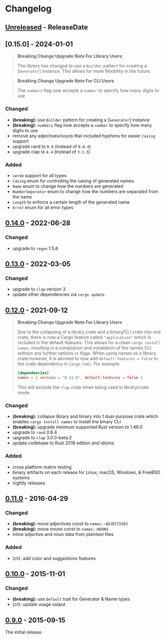 # Changelog

<!-- next-header -->

## [Unreleased] - ReleaseDate

## [0.15.0] - 2024-01-01

> **Breaking Change Upgrade Note For Library Users**
>
> The library has changed to use a `Builder` pattern for creating a [`Generator`]
> instance. This allows for more flexibility in the future.

> **Breaking Change Upgrade Note For CLI Users**
>
> The `numbers` flag now accepts a `number` to specify how many digits to use

### Changed

- **(breaking):** use `Builder` pattern for creating a [`Generator`] instance
- **(breaking):** `numbers` flag now accepts a `number` to specify how many digits to use
- remove any adjectives/nouns that included hyphens for easier `Casing` support
- upgrade rand to `0.8` (instead of `0.8.4`)
- upgrade clap to `4.4` (instead of `3.1.5`)

### Added

- `serde` support for all types
- `Casing` enum for controlling the casing of generated names
- `Name` enum to change how the numbers are generated
- `NumberSeperator` enum to change how the numbers are separated from the name
- `Length` to enforce a certain length of the generated name
- `Error` enum for all error types

## [0.14.0] - 2022-06-28

### Changed

- upgrade to `regex` 1.5.6

## [0.13.0] - 2022-03-05

### Changed

- upgrade to `clap` version 3
- update other dependencies via `cargo update`

## [0.12.0] - 2021-09-12

> **Breaking Change Upgrade Note For Library Users**
>
> Due to the collapsing of a library crate and a binary/CLI crate into one
> crate, there is now a Cargo feature called `"application"` which is included
> in the default features. This allows for a clean `cargo install names`,
> resulting in a compilation and installation of the names CLI without any
> further options or flags. When using names as a library crate however, it is
> advised to now add `default-features = false` to the crate dependency in
> `Cargo.toml`. For example:
>
> ```toml
> [dependencies]
> names = { version = "0.12.0", default-features = false }
> ```
>
> This will exclude the `clap` crate when being used in library/crate mode.

### Changed

- **(breaking):** collapse library and binary into 1 dual-purpose crate which
  enables `cargo install names` to install the binary CLI
- **(breaking):** upgrade minimum supported Rust version to 1.46.0
- upgrade to `rand` 0.8.4
- upgrade to `clap` 3.0.0-beta.2
- update codebase to Rust 2018 edition and idioms

### Added

- cross platform matrix testing
- binary artifacts on each release for Linux, macOS, Windows, & FreeBSD systems
- nightly releases

## [0.11.0] - 2016-04-29

### Changed

- **(breaking):** move adjectives const to `names::ADJECTIVES`
- **(breaking):** move nouns const to `names::NOUNS`
- inline adjective and noun data from plaintext files

### Added

- (cli): add color and suggestions features

## [0.10.0] - 2015-11-01

### Changed

- **(breaking):** use `Default` trait for Generator & Name types
- (cli): update usage output

## [0.9.0] - 2015-09-15

The initial release.

<!-- next-url -->

[unreleased]: https://github.com/fnichol/names/compare/v0.14.0...HEAD

[0.14.0]: https://github.com/fnichol/names/compare/v0.13.0...v0.14.0

[0.13.0]: https://github.com/fnichol/names/compare/v0.12.0...v0.13.0

[0.12.0]: https://github.com/fnichol/names/compare/v0.11.0...v0.12.0

[0.11.0]: https://github.com/fnichol/names/compare/v0.10.0...v0.11.0
[0.10.0]: https://github.com/fnichol/names/compare/v0.9.0...v0.10.0
[0.9.0]: https://github.com/fnichol/names/compare/f852f53...v0.9.0

